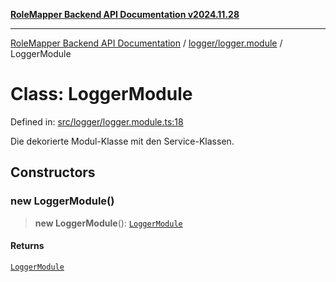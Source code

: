 [**RoleMapper Backend API Documentation v2024.11.28**](../../../README.md)

***

[RoleMapper Backend API Documentation](../../../modules.md) / [logger/logger.module](../README.md) / LoggerModule

# Class: LoggerModule

Defined in: [src/logger/logger.module.ts:18](https://github.com/FlowCraft-AG/RoleMapper/blob/2e49de298fb7aea6638be4e21aef4b51c0753b47/backend/src/logger/logger.module.ts#L18)

Die dekorierte Modul-Klasse mit den Service-Klassen.

## Constructors

### new LoggerModule()

> **new LoggerModule**(): [`LoggerModule`](LoggerModule.md)

#### Returns

[`LoggerModule`](LoggerModule.md)

